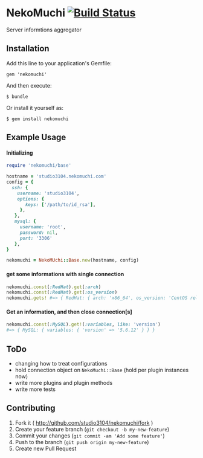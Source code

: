 # NekoMuchi [![Build Status](https://travis-ci.org/studio3104/nekomuchi.png)](https://travis-ci.org/studio3104/nekomuchi)

Server informtions aggregator

## Installation

Add this line to your application's Gemfile:

    gem 'nekomuchi'

And then execute:

    $ bundle

Or install it yourself as:

    $ gem install nekomuchi

## Example Usage

#### Initializing

```ruby
require 'nekomuchi/base'

hostname = 'studio3104.nekomuchi.com'
config = {
  ssh: {
    username: 'studio3104',
    options: {
       keys: ['/path/to/id_rsa'],
     },
   },
   mysql: {
     username: 'root',
     password: nil,
     port: '3306'
   },
}

nekomuchi = NekoMUchi::Base.new(hostname, config)
```

#### get some informations with single connection

```ruby
nekomuchi.const(:RedHat).get(:arch)
nekomuchi.const(:RedHat).get(:os_version)
nekomuchi.gets! #=> { RedHat: { arch: 'x86_64', os_version: 'CentOS release 6.4 (Final)' } }
```

#### Get an information, and then close connection[s]

```ruby
nekomuchi.const(:MySQL).get!(:variables, like: 'version') 
#=> { MySQL: { variables: { 'version' => '5.6.12' } } }
```

## ToDo

- changing how to treat configurations
- hold connection object on `NekoMuchi::Base` (hold per plugin instances now)
- write more plugins and plugin methods
- write more tests

## Contributing

1. Fork it ( http://github.com/studio3104/nekomuchi/fork )
2. Create your feature branch (`git checkout -b my-new-feature`)
3. Commit your changes (`git commit -am 'Add some feature'`)
4. Push to the branch (`git push origin my-new-feature`)
5. Create new Pull Request
